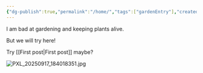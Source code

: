 ```yaml
---
{"dg-publish":true,"permalink":"/home/","tags":["gardenEntry"],"created":"2025-09-17T21:41:11.999-04:00","updated":"2025-09-17T22:09:54.374-04:00"}
---
```


I am bad at gardening and keeping plants alive.

But we will try here!

Try [[First post\|First post]] maybe?

![PXL_20250917_184018351.jpg](/img/user/PXL_20250917_184018351.jpg)